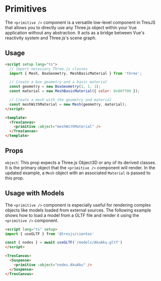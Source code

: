 # Primitives

The `<primitive />` component is a versatile low-level component in TresJS that allows you to directly use any Three.js object within your Vue application without any abstraction. It acts as a bridge between Vue's reactivity system and Three.js's scene graph.

## Usage

```html
<script setup lang="ts">
  // Import necessary Three.js classes
  import { Mesh, BoxGeometry, MeshBasicMaterial } from 'three';

  // Create a box geometry and a basic material
  const geometry = new BoxGeometry(1, 1, 1);
  const material = new MeshBasicMaterial({ color: 0x00ff00 });

  // Create a mesh with the geometry and material
  const meshWithMaterial = new Mesh(geometry, material);
</script>

<template>
  <TresCanvas>
    <primitive :object="meshWithMaterial" />
  </TresCanvas>  
</template>
```

## Props

`object`: This prop expects a Three.js Object3D or any of its derived classes. It is the primary object that the `<primitive />` component will render. In the updated example, a `Mesh` object with an associated `Material` is passed to this prop.

## Usage with Models 

The `<primitive />` component is especially useful for rendering complex objects like models loaded from external sources. The following example shows how to load a model from a GLTF file and render it using the `<primitive />` component.

```html
<script lang="ts" setup>
import { useGLTF } from '@tresjs/cientos'

const { nodes } = await useGLTF('/models/AkuAku.gltf')
</script>

<TresCanvas>
  <Suspense>
    <primitive :object="nodes.AkuAku" />
  </Suspense>
</TresCanvas>
```
